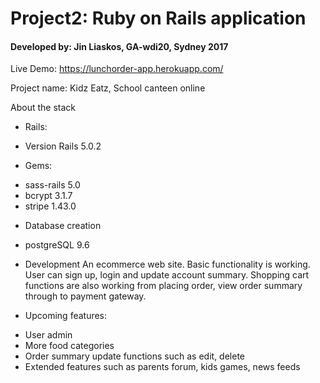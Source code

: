 # Project2: Ruby on Rails application
#### Developed by: Jin Liaskos, GA-wdi20, Sydney 2017

Live Demo: https://lunchorder-app.herokuapp.com/

Project name: Kidz Eatz, School canteen online

About the stack
* Rails:
- Version Rails 5.0.2

* Gems:
- sass-rails 5.0
- bcrypt 3.1.7
- stripe 1.43.0

* Database creation
- postgreSQL 9.6

* Development
An ecommerce web site. Basic functionality is working. User can sign up, login and update account summary.
Shopping cart functions are also working from placing order, view order summary through to payment gateway.

* Upcoming features:
- User admin
- More food categories
- Order summary update functions such as edit, delete
- Extended features such as parents forum, kids games, news feeds

